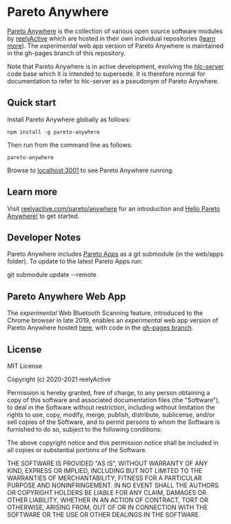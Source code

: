 Pareto Anywhere
===============

[Pareto Anywhere](https://www.reelyactive.com/pareto/anywhere/) is the collection of various open source software modules by [reelyActive](https://www.reelyactive.com) which are hosted in their own individual repositories ([learn more](https://reelyactive.github.io/diy/oss-packages/)).  The _experimental_ web app version of Pareto Anywhere is maintained in the gh-pages branch of this repository.

Note that Pareto Anywhere is in active development, evolving the [hlc-server](https://github.com/reelyactive/hlc-server/) code base which it is intended to supersede.  It is therefore normal for documentation to refer to hlc-server as a pseudonym of Pareto Anywhere.


Quick start
-----------

Install Pareto Anywhere globally as follows:

    npm install -g pareto-anywhere

Then run from the command line as follows:

    pareto-anywhere

Browse to [localhost:3001](http://localhost:3001) to see Pareto Anywhere running.


Learn more
----------

Visit [reelyactive.com/pareto/anywhere](https://www.reelyactive.com/pareto/anywhere/) for an introduction and [Hello Pareto Anywhere!](https://reelyactive.github.io/diy/hello-pareto-anywhere/) to get started.


Developer Notes
---------------

Pareto Anywhere includes [Pareto Apps](https://github.com/reelyactive/pareto-anywhere-apps) as a git submodule (in the web/apps folder).  To update to the latest Pareto Apps run:

   git submodule update --remote


Pareto Anywhere Web App
-----------------------

The _experimental_ Web Bluetooth Scanning feature, introduced to the Chrome browser in late 2019, enables an _experimental_ web app version of Pareto Anywhere hosted [here](https://reelyactive.github.io/pareto-anywhere/), with code in the [gh-pages branch](https://github.com/reelyactive/pareto-anywhere/tree/gh-pages).


License
-------

MIT License

Copyright (c) 2020-2021 reelyActive

Permission is hereby granted, free of charge, to any person obtaining a copy of this software and associated documentation files (the "Software"), to deal in the Software without restriction, including without limitation the rights to use, copy, modify, merge, publish, distribute, sublicense, and/or sell copies of the Software, and to permit persons to whom the Software is furnished to do so, subject to the following conditions:

The above copyright notice and this permission notice shall be included in all copies or substantial portions of the Software.

THE SOFTWARE IS PROVIDED "AS IS", WITHOUT WARRANTY OF ANY KIND, EXPRESS OR 
IMPLIED, INCLUDING BUT NOT LIMITED TO THE WARRANTIES OF MERCHANTABILITY, 
FITNESS FOR A PARTICULAR PURPOSE AND NONINFRINGEMENT. IN NO EVENT SHALL THE 
AUTHORS OR COPYRIGHT HOLDERS BE LIABLE FOR ANY CLAIM, DAMAGES OR OTHER 
LIABILITY, WHETHER IN AN ACTION OF CONTRACT, TORT OR OTHERWISE, ARISING FROM, 
OUT OF OR IN CONNECTION WITH THE SOFTWARE OR THE USE OR OTHER DEALINGS IN 
THE SOFTWARE.
